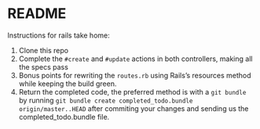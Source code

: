 # README

Instructions for rails take home:
1. Clone this repo
2. Complete the `#create` and `#update` actions in both controllers, making all the specs pass
3. Bonus points for rewriting the `routes.rb` using Rails’s resources method while keeping the build green.
4. Return the completed code, the preferred method is with a `git bundle` by running `git bundle create completed_todo.bundle origin/master..HEAD` after commiting your changes and sending us the completed_todo.bundle file.
